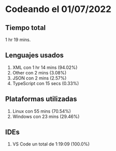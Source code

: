 # Codeando el 01/07/2022

## Tiempo total
1 hr 19 mins.

## Lenguajes usados
1. XML con 1 hr 14 mins (94.02%)
1. Other con 2 mins (3.08%)
1. JSON con 2 mins (2.57%)
1. TypeScript con 15 secs (0.33%)

## Plataformas utilizadas
1. Linux con 55 mins (70.54%)
1. Windows con 23 mins (29.46%)

## IDEs
1. VS Code un total de 1:19:09 (100.0%)
